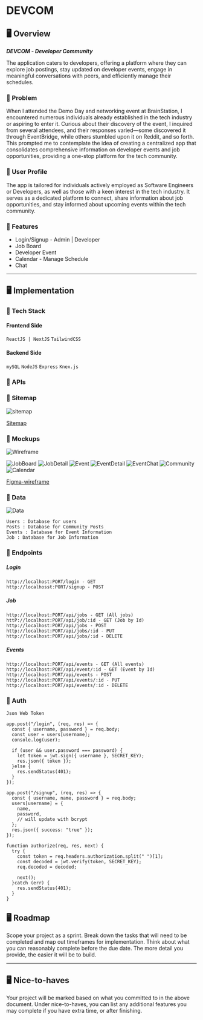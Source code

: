 # DEVCOM

## 🖥 Overview

**_DEVCOM - Developer Community_**

The application caters to developers, offering a platform where they can explore job postings, stay updated on developer events, engage in meaningful conversations with peers, and efficiently manage their schedules. 

### 📍 Problem

When I attended the Demo Day and networking event at BrainStation, I encountered numerous individuals already established in the tech industry or aspiring to enter it. Curious about their discovery of the event, I inquired from several attendees, and their responses varied—some discovered it through EventBridge, while others stumbled upon it on Reddit, and so forth. This prompted me to contemplate the idea of creating a centralized app that consolidates comprehensive information on developer events and job opportunities, providing a one-stop platform for the tech community. 

### 📍 User Profile

The app is tailored for individuals actively employed as Software Engineers or Developers, as well as those with a keen interest in the tech industry. It serves as a dedicated platform to connect, share information about job opportunities, and stay informed about upcoming events within the tech community.

### 📍 Features

<ul>
  <li>Login/Signup - Admin | Developer</li>
  <li>Job Board</li>
  <li>Developer Event</li>
  <li>Calendar - Manage Schedule</li>
  <li>Chat</li>
</ul>

***

## 🖥 Implementation

### 📍 Tech Stack

#### Frontend Side

`ReactJS | NextJS`
`TailwindCSS`

#### Backend Side

`mySQL`
`NodeJS`
`Express`
`Knex.js`


### 📍 APIs



### 📍 Sitemap


![sitemap](https://i.ibb.co/4Z9fYGp/sitemap.jpg,"sitemap")

[Sitemap](https://miro.com/app/board/uXjVNBSrpvw=/?share_link_id=805996928100)


### 📍 Mockups

![Wireframe](https://i.ibb.co/cXBNpn0/Clean-Shot-2023-12-18-at-17-21-45-2x.png)

![JobBoard](https://i.ibb.co/TbmpHvC/jobboard.jpg)
![JobDetail](https://i.ibb.co/c2Qgn3w/jobdetail.jpg)
![Event](https://i.ibb.co/G3T0MR8/event.jpg)
![EventDetail](https://i.ibb.co/PFz5KTp/eventdetail.jpg)
![EventChat](https://i.ibb.co/N6vGF9b/eventdetail-chat.jpg)
![Community](https://i.ibb.co/vdx9my4/community.jpg)
![Calendar](https://i.ibb.co/tH5gjnF/calendar.jpg)

[Figma-wireframe](https://www.figma.com/file/UqzcD6SbDO6IMNDnJ6MyOY/Devcom?type=design&node-id=77%3A432&mode=design&t=JlqTwTDfc6DToDi9-1)

### 📍 Data

![Data](https://i.ibb.co/Gv8pcGR/Clean-Shot-2023-12-18-at-18-42-03-2x.png)

```
Users : Database for users
Posts : Database for Community Posts
Events : Database for Event Information
Job : Database for Job Information
```

### 📍 Endpoints

##### Login
```
http://localhost:PORT/login - GET
http://localhosst:PORT/signup - POST
```

##### Job
```
http://localhost:PORT/api/jobs - GET (All jobs)
httP://localhost:PORT/api/job/:id - GET (Job by Id)
http://localhost:PORT/api/jobs - POST
http://localhost:PORT/api/jobs/:id - PUT 
http://localhost:PORT/api/jobs/:id - DELETE
```

##### Events 
```
http://localhost:PORT/api/events - GET (All events)
http://localhost:PORT/api/event/:id - GET (Event by Id)
http://localhost:PORT/api/events - POST
http://localhost:PORT/api/events/:id - PUT
http://localhost:PORT/api/events/:id - DELETE

```
### 📍 Auth

`Json Web Token`

```
app.post("/login", (req, res) => {
  const { username, password } = req.body;
  const user = users[username];
  console.log(user);
  
  if (user && user.password === password) {
    let token = jwt.sign({ username }, SECRET_KEY);
    res.json({ token });
  }else {
    res.sendStatus(401);
  }
});
```
```
app.post("/signup", (req, res) => {
  const { username, name, password } = req.body;
  users[username] = {
    name,
    password, 
    // will update with bcrypt
  };
  res.json({ success: "true" });
});
```
```
function authorize(req, res, next) {
  try {
    const token = req.headers.authorization.split(" ")[1];
    const decoded = jwt.verify(token, SECRET_KEY);
    req.decoded = decoded;
    
    next();
  }catch (err) {
    res.sendStatus(401);
  }
}
```


## 🖥 Roadmap

Scope your project as a sprint. Break down the tasks that will need to be completed and map out timeframes for implementation. Think about what you can reasonably complete before the due date. The more detail you provide, the easier it will be to build.

*** 

## 🖥 Nice-to-haves

Your project will be marked based on what you committed to in the above document. Under nice-to-haves, you can list any additional features you may complete if you have extra time, or after finishing.
